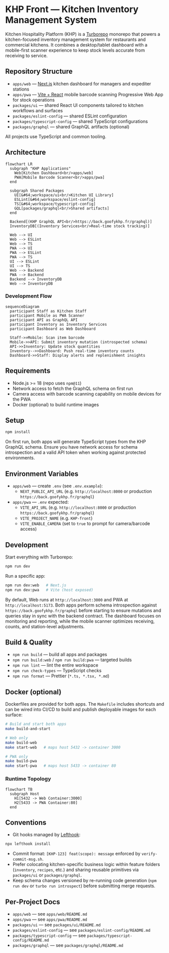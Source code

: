 # KHP Front — Kitchen Inventory Management System

Kitchen Hospitality Platform (KHP) is a [Turborepo](https://turbo.build) monorepo that powers a kitchen-focused inventory management system for restaurants and commercial kitchens. It combines a desktop/tablet dashboard with a mobile-first scanner experience to keep stock levels accurate from receiving to service.

## Repository Structure

- `apps/web` — [Next.js](https://nextjs.org/) kitchen dashboard for managers and expediter stations
- `apps/pwa` — [Vite + React](https://vitejs.dev/) mobile barcode scanning Progressive Web App for stock operations
- `packages/ui` — shared React UI components tailored to kitchen workflows and surfaces
- `packages/eslint-config` — shared ESLint configuration
- `packages/typescript-config` — shared TypeScript configurations
- `packages/graphql` — shared GraphQL artifacts (optional)

All projects use TypeScript and common tooling.

## Architecture

```mermaid
flowchart LR
  subgraph "KHP Applications"
    Web[Kitchen Dashboard<br/>apps/web]
    PWA[Mobile Barcode Scanner<br/>apps/pwa]
  end

  subgraph Shared Packages
    UI[&#64;workspace/ui<br/>Kitchen UI Library]
    ESLint[&#64;workspace/eslint-config]
    TS[&#64;workspace/typescript-config]
    GQL[packages/graphql<br/>Shared artifacts]
  end

  Backend[(KHP GraphQL API<br/>https://back.goofykhp.fr/graphql)]
  InventoryDB[(Inventory Services<br/>Real-time stock tracking)]

  Web --> UI
  Web --> ESLint
  Web --> TS
  PWA --> UI
  PWA --> ESLint
  PWA --> TS
  UI --> ESLint
  UI --> TS
  Web --> Backend
  PWA --> Backend
  Backend --> InventoryDB
  Web --> InventoryDB
```

### Development Flow

```mermaid
sequenceDiagram
  participant Staff as Kitchen Staff
  participant Mobile as PWA Scanner
  participant API as GraphQL API
  participant Inventory as Inventory Services
  participant Dashboard as Web Dashboard

  Staff->>Mobile: Scan item barcode
  Mobile->>API: Submit inventory mutation (introspected schema)
  API->>Inventory: Update stock quantities
  Inventory-->>Dashboard: Push real-time inventory counts
  Dashboard->>Staff: Display alerts and replenishment insights
```

## Requirements

- Node.js >= 18 (repo uses `npm@11`)
- Network access to fetch the GraphQL schema on first run
- Camera access with barcode scanning capability on mobile devices for the PWA
- Docker (optional) to build runtime images

## Setup

```bash
npm install
```

On first run, both apps will generate TypeScript types from the KHP GraphQL schema. Ensure you have network access for schema introspection and a valid API token when working against protected environments.

## Environment Variables

- `apps/web` — create `.env` (see `.env.example`):
  - `NEXT_PUBLIC_API_URL` (e.g. `http://localhost:8000` or production `https://back.goofykhp.fr/graphql`)
- `apps/pwa` — `.env` expected:
  - `VITE_API_URL` (e.g. `http://localhost:8000` or production `https://back.goofykhp.fr/graphql`)
  - `VITE_PROJECT_NAME` (e.g. `KHP-front`)
  - `VITE_ENABLE_CAMERA` (set to `true` to prompt for camera/barcode access)

## Development

Start everything with Turborepo:

```bash
npm run dev
```

Run a specific app:

```bash
npm run dev:web   # Next.js
npm run dev:pwa   # Vite (host exposed)
```

By default, Web runs at `http://localhost:3000` and PWA at `http://localhost:5173`.
Both apps perform schema introspection against `https://back.goofykhp.fr/graphql` before starting to ensure mutations and queries stay in sync with the backend contract. The dashboard focuses on monitoring and reporting, while the mobile scanner optimizes receiving, counts, and station-level adjustments.

## Build & Quality

- `npm run build` — build all apps and packages
- `npm run build:web` / `npm run build:pwa` — targeted builds
- `npm run lint` — lint the entire workspace
- `npm run check-types` — TypeScript checks
- `npm run format` — Prettier (`*.ts, *.tsx, *.md`)

## Docker (optional)

Dockerfiles are provided for both apps. The `Makefile` includes shortcuts and can be wired into CI/CD to build and publish deployable images for each surface:

```bash
# Build and start both apps
make build-and-start

# Web only
make build-web
make start-web   # maps host 5432 -> container 3000

# PWA only
make build-pwa
make start-pwa   # maps host 5433 -> container 80
```

### Runtime Topology

```mermaid
flowchart TB
  subgraph Host
    H1[5432 -> Web Container:3000]
    H2[5433 -> PWA Container:80]
  end
```

## Conventions

- Git hooks managed by [Lefthook](https://github.com/evilmartians/lefthook):

```bash
npx lefthook install
```

- Commit format: `[KHP-123] feat(scope): message` enforced by `verify-commit-msg.sh`.
- Prefer colocating kitchen-specific business logic within feature folders (`inventory`, `recipes`, etc.) and sharing reusable primitives via `packages/ui` or `packages/graphql`.
- Keep schema changes versioned by re-running code generation (`npm run dev` or `turbo run introspect`) before submitting merge requests.

## Per-Project Docs

- `apps/web` — see `apps/web/README.md`
- `apps/pwa` — see `apps/pwa/README.md`
- `packages/ui` — see `packages/ui/README.md`
- `packages/eslint-config` — see `packages/eslint-config/README.md`
- `packages/typescript-config` — see `packages/typescript-config/README.md`
- `packages/graphql` — see `packages/graphql/README.md`
